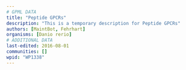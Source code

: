 ```yaml
---
# GPML DATA
title: "Peptide GPCRs"
description: "This is a temporary description for Peptide GPCRs"
authors: [MaintBot, Fehrhart]
organisms: [Danio rerio]
# ADDITIONAL DATA
last-edited: 2016-08-01
communities: []
wpid: "WP1338"
---
```

